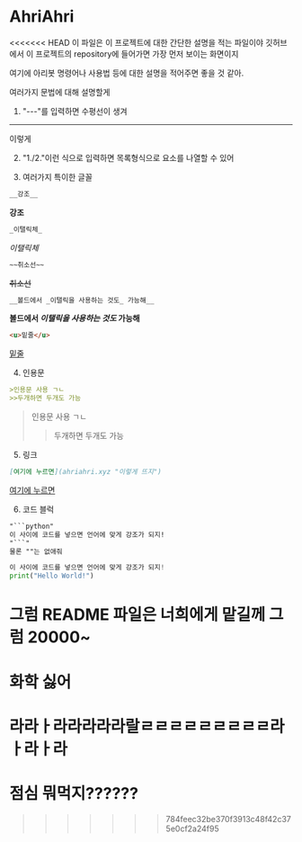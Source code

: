 # AhriAhri
<<<<<<< HEAD
이 파일은 이 프로젝트에 대한 간단한 설명을 적는 파일이야
깃허브에서 이 프로젝트의 repository에 들어가면 가장 먼저 보이는 화면이지

여기에 아리봇 명령어나 사용법 등에 대한 설명을 적어주면 좋을 것 같아.

여러가지 문법에 대해 설명할게

1. "---"를 입력하면 수평선이 생겨

---
이렇게


2. "1./2."이런 식으로 입력하면 목록형식으로 요소를 나열할 수 있어


3. 여러가지 특이한 글꼴
```markdown
__강조__
```
__강조__
```markdown
_이탤릭체_
```
_이탤릭체_
```markdown
~~취소선~~
```
~~취소선~~
```markdown
__볼드에서 _이탤릭을 사용하는 것도_ 가능해__
```
__볼드에서 _이탤릭을 사용하는 것도_ 가능해__
```markdown
<u>밑줄</u>
```
<u>밑줄</u>


4. 인용문
```markdown
>인용문 사용 ㄱㄴ
>>두개하면 두개도 가능
```

>인용문 사용 ㄱㄴ
>>두개하면 두개도 가능


5. 링크
```markdown
[여기에 누르면](ahriahri.xyz "이렇게 뜨지")
```
[여기에 누르면](ahriahri.xyz "이렇게 뜨지")


6. 코드 블럭
```markdown
"```python"
이 사이에 코드를 넣으면 언어에 맞게 강조가 되지!
"```"
물론 ""는 없애줘
```
```python
이 사이에 코드를 넣으면 언어에 맞게 강조가 되지!
print("Hello World!")
```


그럼 README 파일은 너희에게 맡길께 그럼 20000~
=======
# 화학 싫어
# 라라ㅏ라라라라라랄ㄹㄹㄹㄹㄹㄹㄹㄹㄹ라ㅏ라ㅏ라
# 점심 뭐먹지??????
>>>>>>> 784feec32be370f3913c48f42c375e0cf2a24f95
